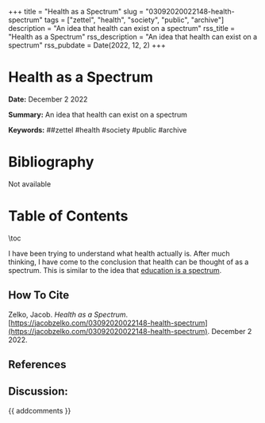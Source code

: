 +++
title = "Health as a Spectrum"
slug = "03092020022148-health-spectrum"
tags = ["zettel", "health", "society", "public", "archive"]
description = "An idea that health can exist on a spectrum"
rss_title = "Health as a Spectrum"
rss_description = "An idea that health can exist on a spectrum"
rss_pubdate = Date(2022, 12, 2)
+++



Health as a Spectrum
=========

**Date:** December 2 2022

**Summary:** An idea that health can exist on a spectrum

**Keywords:** ##zettel #health #society #public #archive

Bibliography
==========

Not available

Table of Contents
=========

\toc

I have been trying to understand what health actually is.  After much thinking, I have come to the conclusion that health can be thought of as a spectrum.  This is similar to the idea that [education is a spectrum](03092020022908-education-spectrum).
## How To Cite

 Zelko, Jacob. _Health as a Spectrum_. [https://jacobzelko.com/03092020022148-health-spectrum](https://jacobzelko.com/03092020022148-health-spectrum). December 2 2022.
## References
## Discussion: 

{{ addcomments }}
